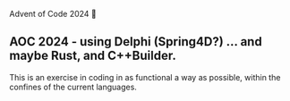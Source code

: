 Advent of Code 2024  🙂

## AOC 2024 - using Delphi (Spring4D?) ... and maybe Rust, and C++Builder.

This is an exercise in coding in as functional a way as possible, within the confines of the current languages.

